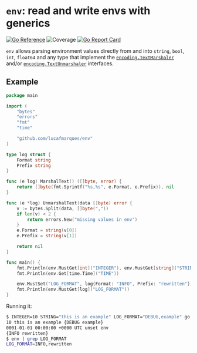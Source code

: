 # `env`: read and write envs with generics
[![Go Reference](https://pkg.go.dev/badge/github.com/lucafmarques/env.svg)](https://pkg.go.dev/github.com/lucafmarques/env)
![Coverage](https://img.shields.io/badge/coverage-100.0%25-brightgreen)
[![Go Report Card](https://goreportcard.com/badge/github.com/lucafmarques/env)](https://goreportcard.com/report/github.com/lucafmarques/env)

`env` allows parsing environment values directly from and into `string`, `bool`, `int`, `float64` and any type that implement the [`encoding.TextMarshaler`](https://pkg.go.dev/encoding#TextMarshaler) and/or [`encoding.TextUnmarshaler`](https://pkg.go.dev/encoding#TextUnmarshaler) interfaces.

## Example

```go
package main

import (
	"bytes"
	"errors"
	"fmt"
	"time"

	"github.com/lucafmarques/env"
)

type log struct {
	Format string
	Prefix string
}

func (e log) MarshalText() ([]byte, error) {
	return []byte(fmt.Sprintf("%s,%s", e.Format, e.Prefix)), nil
}

func (e *log) UnmarshalText(data []byte) error {
	v := bytes.Split(data, []byte(","))
	if len(v) < 2 {
		return errors.New("missing values in env")
	}
	e.Format = string(v[0])
	e.Prefix = string(v[1])

	return nil
}

func main() {
	fmt.Println(env.MustGet[int]("INTEGER"), env.MustGet[string]("STRING"), env.MustGet[log]("LOG_FORMAT"))
	fmt.Println(env.Get[time.Time]("TIME"))

	env.MustSet("LOG_FORMAT", log{Format: "INFO", Prefix: "rewritten"})
	fmt.Println(env.MustGet[log]("LOG_FORMAT"))
}
```

Running it:
```sh
$ INTEGER=10 STRING="this is an example" LOG_FORMAT="DEBUG,example" go run main.go
10 this is an example {DEBUG example}
0001-01-01 00:00:00 +0000 UTC unset env
{INFO rewritten}
$ env | grep LOG_FORMAT
LOG_FORMAT=INFO,rewritten
```

